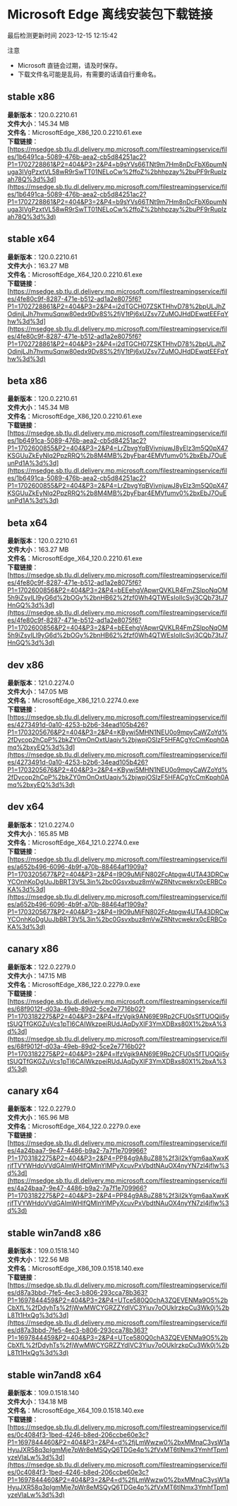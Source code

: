 # Microsoft Edge 离线安装包下载链接
最后检测更新时间
2023-12-15 12:15:42

注意
* Microsoft 直链会过期，请及时保存。
* 下载文件名可能是乱码，有需要的话请自行重命名。

## stable x86
**最新版本**：120.0.2210.61  
**文件大小**：145.34 MB  
**文件名**：MicrosoftEdge_X86_120.0.2210.61.exe  
**下载链接**：[https://msedge.sb.tlu.dl.delivery.mp.microsoft.com/filestreamingservice/files/1b6491ca-5089-476b-aea2-cb5d84251ac2?P1=1702728861&P2=404&P3=2&P4=b9sYVs66TNt9m7Hm8nDcFbX6pumNuga3IVgPzxtVL58wR9rSwTT01NELoCw%2ffoZ%2bhhpzay%2buPF9rRupIzah78Q%3d%3d](https://msedge.sb.tlu.dl.delivery.mp.microsoft.com/filestreamingservice/files/1b6491ca-5089-476b-aea2-cb5d84251ac2?P1=1702728861&P2=404&P3=2&P4=b9sYVs66TNt9m7Hm8nDcFbX6pumNuga3IVgPzxtVL58wR9rSwTT01NELoCw%2ffoZ%2bhhpzay%2buPF9rRupIzah78Q%3d%3d)  

## stable x64
**最新版本**：120.0.2210.61  
**文件大小**：163.27 MB  
**文件名**：MicrosoftEdge_X64_120.0.2210.61.exe  
**下载链接**：[https://msedge.sb.tlu.dl.delivery.mp.microsoft.com/filestreamingservice/files/4fe80c9f-8287-471e-b512-ad1a2e8075f6?P1=1702728861&P2=404&P3=2&P4=i2dTGCH07ZSKTHhvD78%2bpULJhZOdinjLJh7hvmuSqnw80edx9Dv8S%2fjV1tPj6xUZsv7ZuMOJHdDEwqtEEFqYhw%3d%3d](https://msedge.sb.tlu.dl.delivery.mp.microsoft.com/filestreamingservice/files/4fe80c9f-8287-471e-b512-ad1a2e8075f6?P1=1702728861&P2=404&P3=2&P4=i2dTGCH07ZSKTHhvD78%2bpULJhZOdinjLJh7hvmuSqnw80edx9Dv8S%2fjV1tPj6xUZsv7ZuMOJHdDEwqtEEFqYhw%3d%3d)  

## beta x86
**最新版本**：120.0.2210.61  
**文件大小**：145.34 MB  
**文件名**：MicrosoftEdge_X86_120.0.2210.61.exe  
**下载链接**：[https://msedge.sb.tlu.dl.delivery.mp.microsoft.com/filestreamingservice/files/1b6491ca-5089-476b-aea2-cb5d84251ac2?P1=1702600855&P2=404&P3=2&P4=LrZbvgYqBVivnjuwJ8yElz3m5Q0pX47KSGUuZkEyNlq2PpzRRQ%2b8M4MB%2byFbar4EMVfumv0%2bxEbJ7OuEunPd1A%3d%3d](https://msedge.sb.tlu.dl.delivery.mp.microsoft.com/filestreamingservice/files/1b6491ca-5089-476b-aea2-cb5d84251ac2?P1=1702600855&P2=404&P3=2&P4=LrZbvgYqBVivnjuwJ8yElz3m5Q0pX47KSGUuZkEyNlq2PpzRRQ%2b8M4MB%2byFbar4EMVfumv0%2bxEbJ7OuEunPd1A%3d%3d)  

## beta x64
**最新版本**：120.0.2210.61  
**文件大小**：163.27 MB  
**文件名**：MicrosoftEdge_X64_120.0.2210.61.exe  
**下载链接**：[https://msedge.sb.tlu.dl.delivery.mp.microsoft.com/filestreamingservice/files/4fe80c9f-8287-471e-b512-ad1a2e8075f6?P1=1702600856&P2=404&P3=2&P4=bEEehgVApwrQVKLR4FmZSlpoNqOM5h9iZsyILl9yG6d%2bOGy%2bnHB62%2fzf0Wh4QTWEsIolIcSvj3CQb73tJ7HnGQ%3d%3d](https://msedge.sb.tlu.dl.delivery.mp.microsoft.com/filestreamingservice/files/4fe80c9f-8287-471e-b512-ad1a2e8075f6?P1=1702600856&P2=404&P3=2&P4=bEEehgVApwrQVKLR4FmZSlpoNqOM5h9iZsyILl9yG6d%2bOGy%2bnHB62%2fzf0Wh4QTWEsIolIcSvj3CQb73tJ7HnGQ%3d%3d)  

## dev x86
**最新版本**：121.0.2274.0  
**文件大小**：147.05 MB  
**文件名**：MicrosoftEdge_X86_121.0.2274.0.exe  
**下载链接**：[https://msedge.sb.tlu.dl.delivery.mp.microsoft.com/filestreamingservice/files/4273491d-0a10-4253-b2b6-34ead105b426?P1=1703205676&P2=404&P3=2&P4=KBywi5MHN1NEU0o9mpyCaWZoYd%2fDycop2hCpP%2bkZY0mOnOxtUaqiv%2bjwpjOSIzF5HFACgYcCmKpqh0Amq%2bxyEQ%3d%3d](https://msedge.sb.tlu.dl.delivery.mp.microsoft.com/filestreamingservice/files/4273491d-0a10-4253-b2b6-34ead105b426?P1=1703205676&P2=404&P3=2&P4=KBywi5MHN1NEU0o9mpyCaWZoYd%2fDycop2hCpP%2bkZY0mOnOxtUaqiv%2bjwpjOSIzF5HFACgYcCmKpqh0Amq%2bxyEQ%3d%3d)  

## dev x64
**最新版本**：121.0.2274.0  
**文件大小**：165.85 MB  
**文件名**：MicrosoftEdge_X64_121.0.2274.0.exe  
**下载链接**：[https://msedge.sb.tlu.dl.delivery.mp.microsoft.com/filestreamingservice/files/a652b496-6096-4b9f-a70b-88464af1909a?P1=1703205677&P2=404&P3=2&P4=I9O9uMjFN802FcAtpgw4UTA43DRCwYCOnhKoDgUuJbBRT3V5L3in%2bc0Gsvxbuz8mVwZRNtvcwekrx0cERBCoKA%3d%3d](https://msedge.sb.tlu.dl.delivery.mp.microsoft.com/filestreamingservice/files/a652b496-6096-4b9f-a70b-88464af1909a?P1=1703205677&P2=404&P3=2&P4=I9O9uMjFN802FcAtpgw4UTA43DRCwYCOnhKoDgUuJbBRT3V5L3in%2bc0Gsvxbuz8mVwZRNtvcwekrx0cERBCoKA%3d%3d)  

## canary x86
**最新版本**：122.0.2279.0  
**文件大小**：147.15 MB  
**文件名**：MicrosoftEdge_X86_122.0.2279.0.exe  
**下载链接**：[https://msedge.sb.tlu.dl.delivery.mp.microsoft.com/filestreamingservice/files/68f9012f-d03a-49eb-89d2-5ce2e7716b02?P1=1703182275&P2=404&P3=2&P4=lfzVgik9AN69E9Rp2CFU0sSfTUOQii5ytSUQTfGKGZuVcs1pTl6CAIWkzpeiRUdJAqDyXIF3YmXDBxs80X1%2bxA%3d%3d](https://msedge.sb.tlu.dl.delivery.mp.microsoft.com/filestreamingservice/files/68f9012f-d03a-49eb-89d2-5ce2e7716b02?P1=1703182275&P2=404&P3=2&P4=lfzVgik9AN69E9Rp2CFU0sSfTUOQii5ytSUQTfGKGZuVcs1pTl6CAIWkzpeiRUdJAqDyXIF3YmXDBxs80X1%2bxA%3d%3d)  

## canary x64
**最新版本**：122.0.2279.0  
**文件大小**：165.96 MB  
**文件名**：MicrosoftEdge_X64_122.0.2279.0.exe  
**下载链接**：[https://msedge.sb.tlu.dl.delivery.mp.microsoft.com/filestreamingservice/files/4a24baa7-9e47-4486-b9a2-7a7f1e709966?P1=1703182275&P2=404&P3=2&P4=PP84g9A8uZ88%2f3iI2kYgm6aaXwxKrjfTVYWHdoVVdGAImWHlfQMInYlMPyXcuvPxVbdtNAuOX4nyYN7zl4jflw%3d%3d](https://msedge.sb.tlu.dl.delivery.mp.microsoft.com/filestreamingservice/files/4a24baa7-9e47-4486-b9a2-7a7f1e709966?P1=1703182275&P2=404&P3=2&P4=PP84g9A8uZ88%2f3iI2kYgm6aaXwxKrjfTVYWHdoVVdGAImWHlfQMInYlMPyXcuvPxVbdtNAuOX4nyYN7zl4jflw%3d%3d)  

## stable win7and8 x86
**最新版本**：109.0.1518.140  
**文件大小**：122.56 MB  
**文件名**：MicrosoftEdge_X86_109.0.1518.140.exe  
**下载链接**：[https://msedge.sb.tlu.dl.delivery.mp.microsoft.com/filestreamingservice/files/d87a3bbd-7fe5-4ec3-b806-293cca78b363?P1=1697844459&P2=404&P3=2&P4=UTce580Q0chA3ZQEVENMa9O5%2bCbXfL%2fDdyhTs%2fjWwMWCYGRZZYdIVC3Yiuv7oOUklrzkpCu3Wk0j%2bL8Tt1HxQg%3d%3d](https://msedge.sb.tlu.dl.delivery.mp.microsoft.com/filestreamingservice/files/d87a3bbd-7fe5-4ec3-b806-293cca78b363?P1=1697844459&P2=404&P3=2&P4=UTce580Q0chA3ZQEVENMa9O5%2bCbXfL%2fDdyhTs%2fjWwMWCYGRZZYdIVC3Yiuv7oOUklrzkpCu3Wk0j%2bL8Tt1HxQg%3d%3d)  

## stable win7and8 x64
**最新版本**：109.0.1518.140  
**文件大小**：134.18 MB  
**文件名**：MicrosoftEdge_X64_109.0.1518.140.exe  
**下载链接**：[https://msedge.sb.tlu.dl.delivery.mp.microsoft.com/filestreamingservice/files/0c4084f3-1bed-4246-b8ed-206ccbe60e3c?P1=1697844460&P2=404&P3=2&P4=d%2fjLmWwzw0%2bxMMnaC3ysW1aHyuJXR58q3pIgmMje7pWr8eMSQyQ6TDGe4p%2fVxMT6tlNmx3YmhfTpm1yzeVlaLw%3d%3d](https://msedge.sb.tlu.dl.delivery.mp.microsoft.com/filestreamingservice/files/0c4084f3-1bed-4246-b8ed-206ccbe60e3c?P1=1697844460&P2=404&P3=2&P4=d%2fjLmWwzw0%2bxMMnaC3ysW1aHyuJXR58q3pIgmMje7pWr8eMSQyQ6TDGe4p%2fVxMT6tlNmx3YmhfTpm1yzeVlaLw%3d%3d)  

